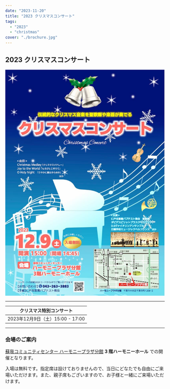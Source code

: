 ```yaml
---
date: "2023-11-20"
title: "2023 クリスマスコンサート"
tags:
  - "2023"
  - "christmas"
cover: "./brochure.jpg"
---
```


## 2023 クリスマスコンサート

![](./brochure.jpg)

---

| クリスマス特別コンサート |
| ------------------------------ |
| 2023年12月9日（土）15:00 - 17:00 |

---

### 会場のご案内

<a href="https://sogacc.jp/harmony/access/" target="_blank">蘇我コミュニティセンター ハーモニープラザ分館</a>
**3 階ハーモニーホール** での開催となります。

入場は無料です。指定席は設けておりませんので、当日にどなたでも自由にご来場いただけます。また、親子席もございますので、お子様と一緒にご来場いただけます。
